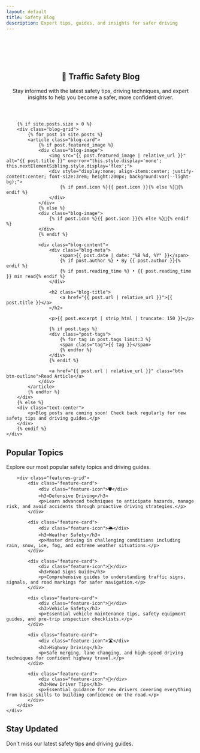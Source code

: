 ```yaml
---
layout: default
title: Safety Blog
description: Expert tips, guides, and insights for safer driving
---
```


<section class="features" style="padding-top: 4rem;">
    <div class="container">
        <header class="text-center mb-3">
            <h1>📰 Traffic Safety Blog</h1>
            <p>Stay informed with the latest safety tips, driving techniques, and expert insights to help you become a safer, more confident driver.</p>
        </header>

        {% if site.posts.size > 0 %}
        <div class="blog-grid">
            {% for post in site.posts %}
            <article class="blog-card">
                {% if post.featured_image %}
                <div class="blog-image">
                    <img src="{{ post.featured_image | relative_url }}" alt="{{ post.title }}" onerror="this.style.display='none'; this.nextElementSibling.style.display='flex';">
                    <div style="display:none; align-items:center; justify-content:center; font-size:3rem; height:200px; background:var(--light-bg);">
                        {% if post.icon %}{{ post.icon }}{% else %}📰{% endif %}
                    </div>
                </div>
                {% else %}
                <div class="blog-image">
                    {% if post.icon %}{{ post.icon }}{% else %}📰{% endif %}
                </div>
                {% endif %}
                
                <div class="blog-content">
                    <div class="blog-meta">
                        <span>{{ post.date | date: "%B %d, %Y" }}</span>
                        {% if post.author %} • By {{ post.author }}{% endif %}
                        {% if post.reading_time %} • {{ post.reading_time }} min read{% endif %}
                    </div>
                    
                    <h2 class="blog-title">
                        <a href="{{ post.url | relative_url }}">{{ post.title }}</a>
                    </h2>
                    
                    <p>{{ post.excerpt | strip_html | truncate: 150 }}</p>
                    
                    {% if post.tags %}
                    <div class="post-tags">
                        {% for tag in post.tags limit:3 %}
                        <span class="tag">{{ tag }}</span>
                        {% endfor %}
                    </div>
                    {% endif %}
                    
                    <a href="{{ post.url | relative_url }}" class="btn btn-outline">Read Article</a>
                </div>
            </article>
            {% endfor %}
        </div>
        {% else %}
        <div class="text-center">
            <p>Blog posts are coming soon! Check back regularly for new safety tips and driving guides.</p>
        </div>
        {% endif %}
    </div>
</section>

<section class="features" style="background: var(--light-bg);">
    <div class="container">
        <h2 class="text-center">Popular Topics</h2>
        <p class="text-center">Explore our most popular safety topics and driving guides.</p>
        
        <div class="features-grid">
            <div class="feature-card">
                <div class="feature-icon">🛡️</div>
                <h3>Defensive Driving</h3>
                <p>Learn advanced techniques to anticipate hazards, manage risk, and avoid accidents through proactive driving strategies.</p>
            </div>
            
            <div class="feature-card">
                <div class="feature-icon">🌦️</div>
                <h3>Weather Safety</h3>
                <p>Master driving in challenging conditions including rain, snow, ice, fog, and extreme weather situations.</p>
            </div>
            
            <div class="feature-card">
                <div class="feature-icon">🚧</div>
                <h3>Road Signs Guide</h3>
                <p>Comprehensive guides to understanding traffic signs, signals, and road markings for safer navigation.</p>
            </div>
            
            <div class="feature-card">
                <div class="feature-icon">🚗</div>
                <h3>Vehicle Safety</h3>
                <p>Essential vehicle maintenance tips, safety equipment guides, and pre-trip inspection checklists.</p>
            </div>
            
            <div class="feature-card">
                <div class="feature-icon">🛣️</div>
                <h3>Highway Driving</h3>
                <p>Safe merging, lane changing, and high-speed driving techniques for confident highway travel.</p>
            </div>
            
            <div class="feature-card">
                <div class="feature-icon">🎯</div>
                <h3>New Driver Tips</h3>
                <p>Essential guidance for new drivers covering everything from basic skills to building confidence on the road.</p>
            </div>
        </div>
    </div>
</section>

<section class="features">
    <div class="container">
        <h2 class="text-center">Stay Updated</h2>
        <p class="text-center">Don't miss our latest safety tips and driving guides.</p>
    </div>
</section>
